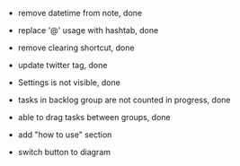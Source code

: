 - remove datetime from note, done 
- replace '@' usage with hashtab, done 
- remove clearing shortcut, done 
- update twitter tag, done 
- Settings is not visible, done 
- tasks in backlog group are not counted in progress, done 
- able to drag tasks between groups, done 

- add "how to use" section 
- switch button to diagram 